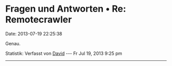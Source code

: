 Fragen und Antworten • Re: Remotecrawler
========================================

Date: 2013-07-19 22:25:38

Genau.

Statistik: Verfasst von
[David](http://forum.yacy-websuche.de/memberlist.php?mode=viewprofile&u=8887)
--- Fr Jul 19, 2013 9:25 pm

------------------------------------------------------------------------
